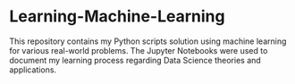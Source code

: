 # Learning-Machine-Learning
This repository contains my Python scripts solution using machine learning for various real-world problems. The Jupyter Notebooks were used to document my learning process regarding Data Science theories and applications.  
